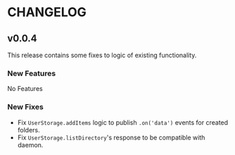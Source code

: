 # CHANGELOG

## v0.0.4

This release contains some fixes to logic of existing functionality.

### New Features

No Features

### New Fixes

- Fix `UserStorage.addItems` logic to publish `.on('data')` events for created folders.
- Fix `UserStorage.listDirectory`'s response to be compatible with daemon.
